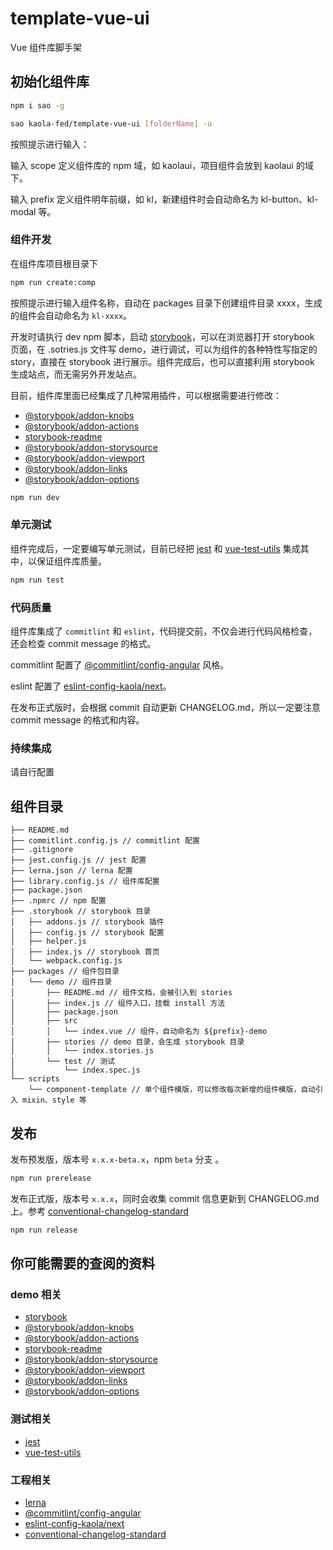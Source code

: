 # template-vue-ui

Vue 组件库脚手架

## 初始化组件库

```bash
npm i sao -g

sao kaola-fed/template-vue-ui [folderName] -u
```

按照提示进行输入：

输入 scope 定义组件库的 npm 域，如 kaolaui，项目组件会放到 kaolaui 的域下。

输入 prefix 定义组件明年前缀，如 kl，新建组件时会自动命名为 kl-button、kl-modal 等。

### 组件开发

在组件库项目根目录下

```bash
npm run create:comp
```

按照提示进行输入组件名称，自动在 packages 目录下创建组件目录 xxxx，生成的组件会自动命名为 `kl-xxxx`。

开发时请执行 dev npm 脚本，启动 [storybook](https://github.com/storybooks/storybook)，可以在浏览器打开 storybook 页面，在 .sotries.js 文件写 demo，进行调试，可以为组件的各种特性写指定的 story，直接在 storybook 进行展示。组件完成后，也可以直接利用 storybook 生成站点，而无需另外开发站点。

目前，组件库里面已经集成了几种常用插件，可以根据需要进行修改：

- [@storybook/addon-knobs](https://github.com/storybooks/storybook/blob/master/addons/knobs/README.md)
- [@storybook/addon-actions](https://github.com/storybooks/storybook/blob/master/addons/actions/README.md)
- [storybook-readme](https://github.com/tuchk4/storybook-readme)
- [@storybook/addon-storysource](https://github.com/storybooks/storybook/blob/master/addons/storysource/README.md)
- [@storybook/addon-viewport](https://github.com/storybooks/storybook/blob/master/addons/viewport/README.md)
- [@storybook/addon-links](https://github.com/storybooks/storybook/blob/master/addons/links/README.md)
- [@storybook/addon-options](https://github.com/storybooks/storybook/blob/master/addons/options/README.md)

```bash
npm run dev
```

### 单元测试

组件完成后，一定要编写单元测试，目前已经把 [jest](https://jestjs.io) 和 [vue-test-utils](https://vue-test-utils.vuejs.org) 集成其中，以保证组件库质量。

```bash
npm run test
```

### 代码质量

组件库集成了 `commitlint` 和 `eslint`，代码提交前，不仅会进行代码风格检查，还会检查 commit message 的格式。

commitlint 配置了 [@commitlint/config-angular](https://github.com/marionebl/commitlint/tree/master/@commitlint/config-angular) 风格。

eslint 配置了 [eslint-config-kaola/next](https://github.com/kaola-fed/eslint-config-kaola)。

在发布正式版时，会根据 commit 自动更新 CHANGELOG.md，所以一定要注意 commit message 的格式和内容。

### 持续集成

请自行配置

## 组件目录

```
├── README.md
├── commitlint.config.js // commitlint 配置
├── .gitignore
├── jest.config.js // jest 配置
├── lerna.json // lerna 配置
├── library.config.js // 组件库配置
├── package.json
├── .npmrc // npm 配置
├── .storybook // storybook 目录
│   ├── addons.js // storybook 插件
│   ├── config.js // storybook 配置
│   ├── helper.js
│   ├── index.js // storybook 首页
│   └── webpack.config.js
├── packages // 组件包目录
│   └── demo // 组件目录
│       ├── README.md // 组件文档，会被引入到 stories
│       ├── index.js // 组件入口，挂载 install 方法
│       ├── package.json
│       ├── src
│       │   └── index.vue // 组件，自动命名为 ${prefix}-demo
│       ├── stories // demo 目录，会生成 storybook 目录
│       │   └── index.stories.js
│       └── test // 测试
│           └── index.spec.js
└── scripts
    └── component-template // 单个组件模版，可以修改每次新增的组件模版，自动引入 mixin、style 等
```

## 发布

发布预发版，版本号 `x.x.x-beta.x`，npm `beta` 分支 。

```bash
npm run prerelease
```

发布正式版，版本号 `x.x.x`，同时会收集 commit 信息更新到 CHANGELOG.md 上。参考 [conventional-changelog-standard](https://github.com/bcoe/conventional-changelog-standard/blob/master/convention.md)


```bash
npm run release
```

## 你可能需要的查阅的资料

### demo 相关

- [storybook](https://github.com/storybooks/storybook)
- [@storybook/addon-knobs](https://github.com/storybooks/storybook/blob/master/addons/knobs/README.md)
- [@storybook/addon-actions](https://github.com/storybooks/storybook/blob/master/addons/actions/README.md)
- [storybook-readme](https://github.com/tuchk4/storybook-readme)
- [@storybook/addon-storysource](https://github.com/storybooks/storybook/blob/master/addons/storysource/README.md)
- [@storybook/addon-viewport](https://github.com/storybooks/storybook/blob/master/addons/viewport/README.md)
- [@storybook/addon-links](https://github.com/storybooks/storybook/blob/master/addons/links/README.md)
- [@storybook/addon-options](https://github.com/storybooks/storybook/blob/master/addons/options/README.md)

### 测试相关

- [jest](https://jestjs.io)
- [vue-test-utils](https://vue-test-utils.vuejs.org)

### 工程相关

- [lerna](https://github.com/lerna/lerna)
- [@commitlint/config-angular](https://github.com/marionebl/commitlint/tree/master/@commitlint/config-angular)
- [eslint-config-kaola/next](https://github.com/kaola-fed/eslint-config-kaola)
- [conventional-changelog-standard](https://github.com/bcoe/conventional-changelog-standard/blob/master/convention.md)
